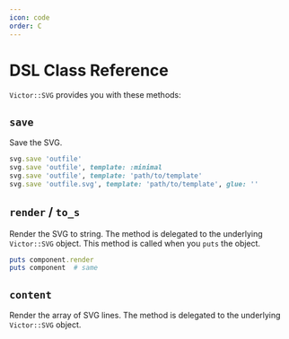 ```yaml
---
icon: code
order: C
---
```


# DSL Class Reference

`Victor::SVG` provides you with these methods:

## `save`

Save the SVG.

```ruby
svg.save 'outfile'
svg.save 'outfile', template: :minimal
svg.save 'outfile', template: 'path/to/template'
svg.save 'outfile.svg', template: 'path/to/template', glue: ''
```

## `render` / `to_s`

Render the SVG to string. The method is delegated to the underlying
`Victor::SVG` object. This method is called when you `puts` the object.

```ruby
puts component.render
puts component  # same
```

## `content`

Render the array of SVG lines. The method is delegated to the underlying
`Victor::SVG` object.
